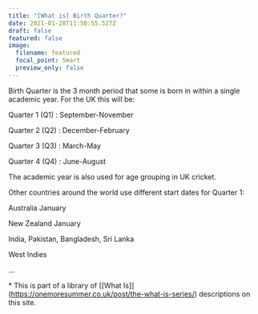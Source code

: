 ```yaml
---
title: "[What is] Birth Quarter?"
date: 2021-01-28T11:50:55.527Z
draft: false
featured: false
image:
  filename: featured
  focal_point: Smart
  preview_only: false
---
```

Birth Quarter is the 3 month period that some is born in within a single academic year. For the UK this will be:

Quarter 1 (Q1) : September-November

Quarter 2 (Q2) : December-February

Quarter 3 (Q3) : March-May

Quarter 4 (Q4) : June-August

The academic year is also used for age grouping in UK cricket.

Other countries around the world use different start dates for Quarter 1:

Australia January

New Zealand January

India, Pakistan, Bangladesh, Sri Lanka 

West Indies

...

\* This is part of a library of [\[What Is]](https://onemoresummer.co.uk/post/the-what-is-series/) descriptions on this site.